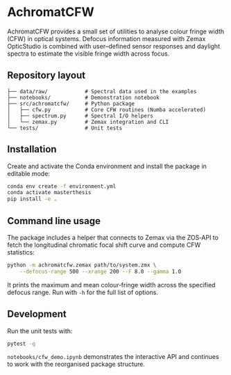 # AchromatCFW

AchromatCFW provides a small set of utilities to analyse colour fringe width
(CFW) in optical systems.  Defocus information measured with Zemax OpticStudio
is combined with user–defined sensor responses and daylight spectra to
estimate the visible fringe width across focus.

## Repository layout

```
├── data/raw/            # Spectral data used in the examples
├── notebooks/           # Demonstration notebook
├── src/achromatcfw/     # Python package
│   ├── cfw.py           # Core CFW routines (Numba accelerated)
│   ├── spectrum.py      # Spectral I/O helpers
│   └── zemax.py         # Zemax integration and CLI
└── tests/               # Unit tests
```

## Installation

Create and activate the Conda environment and install the package in editable
mode:

```bash
conda env create -f environment.yml
conda activate masterthesis
pip install -e .
```

## Command line usage

The package includes a helper that connects to Zemax via the ZOS‑API to fetch
the longitudinal chromatic focal shift curve and compute CFW statistics:

```bash
python -m achromatcfw.zemax path/to/system.zmx \
    --defocus-range 500 --xrange 200 --F 8.0 --gamma 1.0
```

It prints the maximum and mean colour‑fringe width across the specified defocus
range.  Run with `-h` for the full list of options.

## Development

Run the unit tests with:

```bash
pytest -q
```

`notebooks/cfw_demo.ipynb` demonstrates the interactive API and continues to
work with the reorganised package structure.
